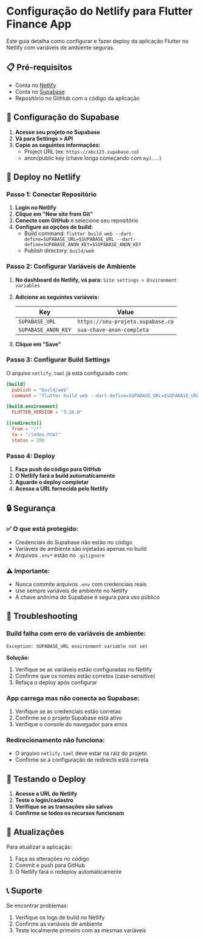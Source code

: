 # Configuração do Netlify para Flutter Finance App

Este guia detalha como configurar e fazer deploy da aplicação Flutter no Netlify com variáveis de ambiente seguras.

## 📋 Pré-requisitos

- Conta no [Netlify](https://netlify.com)
- Conta no [Supabase](https://supabase.com)
- Repositório no GitHub com o código da aplicação

## 🔧 Configuração do Supabase

1. **Acesse seu projeto no Supabase**
2. **Vá para Settings > API**
3. **Copie as seguintes informações:**
   - Project URL (ex: `https://abc123.supabase.co`)
   - anon/public key (chave longa começando com `eyJ...`)

## 🚀 Deploy no Netlify

### Passo 1: Conectar Repositório

1. **Login no Netlify**
2. **Clique em "New site from Git"**
3. **Conecte com GitHub** e selecione seu repositório
4. **Configure as opções de build:**
   - Build command: `flutter build web --dart-define=SUPABASE_URL=$SUPABASE_URL --dart-define=SUPABASE_ANON_KEY=$SUPABASE_ANON_KEY`
   - Publish directory: `build/web`

### Passo 2: Configurar Variáveis de Ambiente

1. **No dashboard do Netlify, vá para:**
   `Site settings > Environment variables`

2. **Adicione as seguintes variáveis:**

   | Key | Value |
   |-----|-------|
   | `SUPABASE_URL` | `https://seu-projeto.supabase.co` |
   | `SUPABASE_ANON_KEY` | `sua-chave-anon-completa` |

3. **Clique em "Save"**

### Passo 3: Configurar Build Settings

O arquivo `netlify.toml` já está configurado com:

```toml
[build]
  publish = "build/web"
  command = "flutter build web --dart-define=SUPABASE_URL=$SUPABASE_URL --dart-define=SUPABASE_ANON_KEY=$SUPABASE_ANON_KEY"

[build.environment]
  FLUTTER_VERSION = "3.16.0"

[[redirects]]
  from = "/*"
  to = "/index.html"
  status = 200
```

### Passo 4: Deploy

1. **Faça push do código para GitHub**
2. **O Netlify fará o build automaticamente**
3. **Aguarde o deploy completar**
4. **Acesse a URL fornecida pelo Netlify**

## 🔒 Segurança

### ✅ O que está protegido:
- Credenciais do Supabase não estão no código
- Variáveis de ambiente são injetadas apenas no build
- Arquivos `.env*` estão no `.gitignore`

### ⚠️ Importante:
- Nunca commite arquivos `.env` com credenciais reais
- Use sempre variáveis de ambiente no Netlify
- A chave anônima do Supabase é segura para uso público

## 🐛 Troubleshooting

### Build falha com erro de variáveis de ambiente:
```
Exception: SUPABASE_URL environment variable not set
```

**Solução:**
1. Verifique se as variáveis estão configuradas no Netlify
2. Confirme que os nomes estão corretos (case-sensitive)
3. Refaça o deploy após configurar

### App carrega mas não conecta ao Supabase:
1. Verifique se as credenciais estão corretas
2. Confirme se o projeto Supabase está ativo
3. Verifique o console do navegador para erros

### Redirecionamento não funciona:
- O arquivo `netlify.toml` deve estar na raiz do projeto
- Confirme se a configuração de redirects está correta

## 📱 Testando o Deploy

1. **Acesse a URL do Netlify**
2. **Teste o login/cadastro**
3. **Verifique se as transações são salvas**
4. **Confirme se todos os recursos funcionam**

## 🔄 Atualizações

Para atualizar a aplicação:
1. Faça as alterações no código
2. Commit e push para GitHub
3. O Netlify fará o redeploy automaticamente

## 📞 Suporte

Se encontrar problemas:
1. Verifique os logs de build no Netlify
2. Confirme as variáveis de ambiente
3. Teste localmente primeiro com as mesmas variáveis
